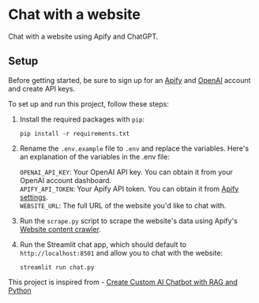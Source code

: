# Chat with a website

Chat with a website using Apify and ChatGPT.

## Setup

Before getting started, be sure to sign up for an [Apify](https://console.apify.com/sign-up) and [OpenAI](https://openai.com/) account and create API keys.

To set up and run this project, follow these steps:

1. Install the required packages with `pip`:
   ```
   pip install -r requirements.txt
   ```
2. Rename the `.env.example` file to `.env` and replace the variables. Here's an explanation of the variables in the .env file:

    `OPENAI_API_KEY`: Your OpenAI API key. You can obtain it from your OpenAI account dashboard.  
    `APIFY_API_TOKEN`: Your Apify API token. You can obtain it from [Apify settings](https://console.apify.com/account/integrations).  
    `WEBSITE_URL`: The full URL of the website you'd like to chat with.  

3. Run the `scrape.py` script to scrape the website's data using Apify's [Website content crawler](https://apify.com/apify/website-content-crawler).
4. Run the Streamlit chat app, which should default to `http://localhost:8501` and allow you to chat with the website:
   ```
   streamlit run chat.py
   ```
This project is inspired from - [Create Custom AI Chatbot with RAG and Python](https://blog.apify.com/how-to-ai-chatbot-python/)